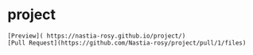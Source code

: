 # project
    [Preview]( https://nastia-rosy.github.io/project/)
    [Pull Request](https://github.com/Nastia-rosy/project/pull/1/files)
